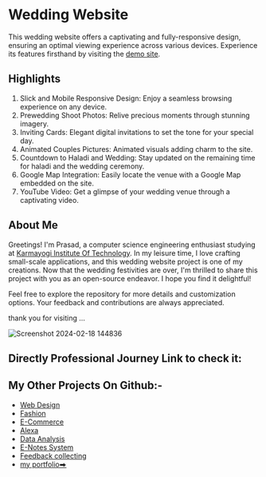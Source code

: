 
# Wedding Website

This wedding website offers a captivating and fully-responsive design, ensuring an optimal viewing experience across various devices. Experience its features firsthand by visiting the [demo site](https://mipashyayalmar.github.io/pashya/?fbclid=PAAabqDdA4xzZkJx6CxlgUSRzOan-0iX3VIb8_yU4EsKhoJn0QRQwOEeAdKWg).

## Highlights
1. Slick and Mobile Responsive Design: Enjoy a seamless browsing experience on any device.
2. Prewedding Shoot Photos: Relive precious moments through stunning imagery.
3. Inviting Cards: Elegant digital invitations to set the tone for your special day.
4. Animated Couples Pictures: Animated visuals adding charm to the site.
5. Countdown to Haladi and Wedding: Stay updated on the remaining time for haladi and the wedding ceremony.
7. Google Map Integration: Easily locate the venue with a Google Map embedded on the site.
6. YouTube Video: Get a glimpse of your wedding venue through a captivating video.

## About Me
Greetings! I'm Prasad, a computer science engineering enthusiast studying at [Karmayogi Institute Of Technology](https://karmayogicollege.ac.in/). In my leisure time, I love crafting small-scale applications, and this wedding website project is one of my creations. Now that the wedding festivities are over, I'm thrilled to share this project with you as an open-source endeavor. I hope you find it delightful!

Feel free to explore the repository for more details and customization options. Your feedback and contributions are always appreciated.

thank you for visiting ...





![Screenshot 2024-02-18 144836](https://github.com/mipashyayalmar/pashya/assets/152699596/2d3f37dc-febf-4ead-986d-fb73411eb3cd)

##  Directly Professional Journey Link to check it:





## My Other Projects On Github:-
- [Web Design](#)
- [Fashion](#)
- [E-Commerce](#)
- [Alexa](#)
- [Data Analysis](#)
- [E-Notes System](#)
- [Feedback collecting](#)
- [my portfolio⮕](https://mipashyayalmar.github.io/-Profile-data/)





